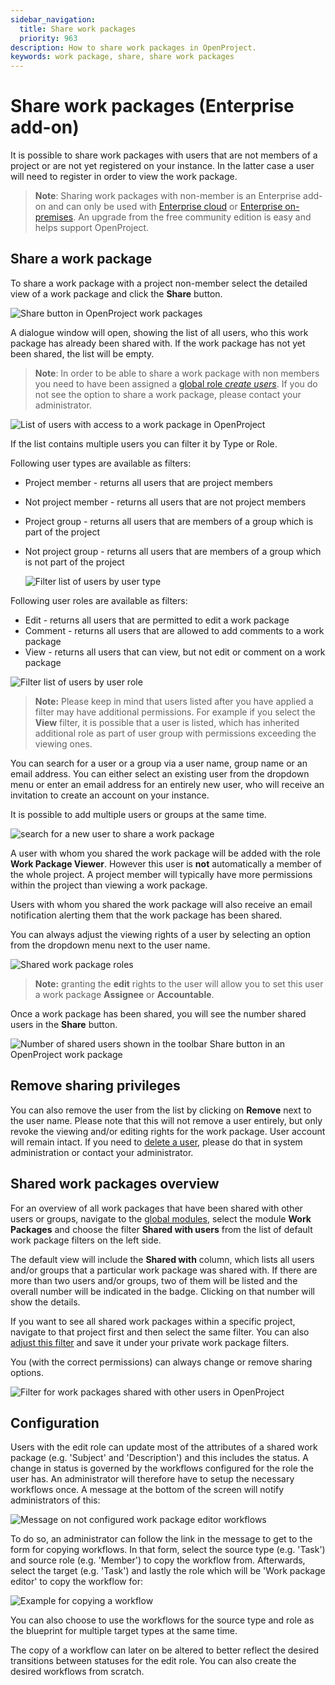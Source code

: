 ```yaml
---
sidebar_navigation:
  title: Share work packages
  priority: 963
description: How to share work packages in OpenProject.
keywords: work package, share, share work packages
---
```


# Share work packages (Enterprise add-on)

It is possible to share work packages with users that are not members of a project or are not yet registered on your instance. In the latter case a user will need to register in order to view the work package.

> **Note**: Sharing work packages with non-member is an Enterprise add-on and can only be used with [Enterprise cloud](../../../enterprise-guide/enterprise-cloud-guide/) or  [Enterprise on-premises](../../../enterprise-guide/enterprise-on-premises-guide/). An upgrade from the free community edition is easy and helps support OpenProject.

## Share a work package

To share a work package with a project non-member select the detailed view of a work package and click the **Share** button.

![Share button in OpenProject work packages](openproject_user_guide_share_button_wp.png)

A dialogue window will open, showing the list of all users, who this work package has already been shared with. If the work package has not yet been shared, the list will be empty. 

> **Note**: In order to be able to share a work package with non members you need to have been assigned a [global role *create users*](../../../system-admin-guide/users-permissions/users/#create-users). If you do not see the option to share a work package, please contact your administrator.

![List of users with access to a work package in OpenProject](openproject_user_guide_shared_with_list.png)

If the list contains multiple users you can filter it by Type or Role. 

Following user types are available as filters:

- Project member - returns all users that are project members

- Not project member - returns all users that are not project members

- Project group - returns all users that are members of a group which is part of the project

- Not project group - returns all users that are members of a group which is not part of the project

  ![Filter list of users by user type](openproject_user_guide_sharing_member_type_filter.png)

Following user roles are available as filters:

- Edit - returns all users that are permitted to edit a work package
- Comment - returns all users that are allowed to add comments to a work package
- View - returns all users that can view, but not edit or comment on a work package

![Filter list of users by user role](openproject_user_guide_sharing_member_role_filter.png)

> **Note:** Please keep in mind that users listed after you have applied a filter may have additional permissions. For example if you select the **View** filter, it is possible that a user is listed, which has inherited additional role as part of user group with permissions exceeding the viewing ones.

You can search for a user or a group via a user name, group name or an email address. You can either select an existing user from the dropdown menu or enter an email address for an entirely new user, who will receive an invitation to create an account on your instance. 

It is possible to add multiple users or groups at the same time.

![search for a new user to share a work package](openproject_user_guide_shared_search.png)

A user with whom you shared the work package will be added with the role **Work Package Viewer**. However this user is **not** automatically a member of the whole project. A project member will typically have more permissions within the project than viewing a work package. 

Users with whom you shared the work package will also receive an email notification alerting them that the work package has been shared.

You can always adjust the viewing rights of a user by selecting an option from the dropdown menu next to the user name. 

![Shared work package roles](openproject_user_guide_shared_with_list_change_role.png)

> **Note:** granting the **edit** rights to the user will allow you to set this user a work package **Assignee** or **Accountable**. 

Once a work package has been shared, you will see the number shared users in the **Share** button.

![Number of shared users shown in the toolbar Share button in an OpenProject work package](openproject_user_guide_share_button_wp_numbers.png)

## Remove sharing privileges

You can also remove the user from the list by clicking on **Remove** next to the user name. Please note that this will not remove a user entirely, but only revoke the viewing and/or editing rights for the work package. User account will remain intact. If you need to [delete a user](../../../system-admin-guide/users-permissions/users/#delete-users), please do that in system administration or contact your administrator.

## Shared work packages overview

For an overview of all work packages that have been shared with other users or groups, navigate to the [global modules](../../home/global-modules/), select the module **Work Packages** and choose the filter **Shared with users** from the list of default work package filters on the left side. 

The default view will include the **Shared with** column, which lists all users and/or groups that a particular work package was shared with. If there are more than two users and/or groups, two of them will be listed and the overall number will be indicated in the badge. Clicking on that number will show the details.

If you want to see all shared work packages within a specific project, navigate to that project first and then select the same filter. You can also [adjust this filter](../work-package-table-configuration/#filter-work-packages) and save it under your private work package filters.

You (with the correct permissions) can always change or remove sharing options. 

![Filter for work packages shared with other users in OpenProject](openproject_user_guide_shared_with_users_filter_new.png)

## Configuration

Users with the edit role can update most of the attributes of a shared work package (e.g. 'Subject' and 'Description') and this includes the status. A change in status is governed by the workflows configured for the role the user has. An administrator will therefore have to setup the necessary workflows once. A message at the bottom of the screen will notify administrators of this:

![Message on not configured work package editor workflows](openproject_user_guide_sharing_configuration_message.png)

To do so, an administrator can follow the link in the message to get to the form for copying workflows. In that form, select the source type (e.g. 'Task') and source role (e.g. 'Member') to copy the workflow from. Afterwards, select the target (e.g. 'Task') and lastly the role which will be 'Work package editor' to copy the workflow for:

![Example for copying a workflow](openproject_user_guide_sharing_configuration_example.png)

You can also choose to use the workflows for the source type and role as the blueprint for multiple target types at the same time.

The copy of a workflow can later on be altered to better reflect the desired transitions between statuses for the edit role. You can also create the desired workflows from scratch.
